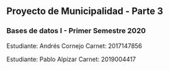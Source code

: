 ## Proyecto de Municipalidad - Parte 3
### Bases de datos I - Primer Semestre 2020

Estudiante: Andrés Cornejo 
Carnet: 2017147856

Estudiante: Pablo Alpízar
Carnet: 2019004417